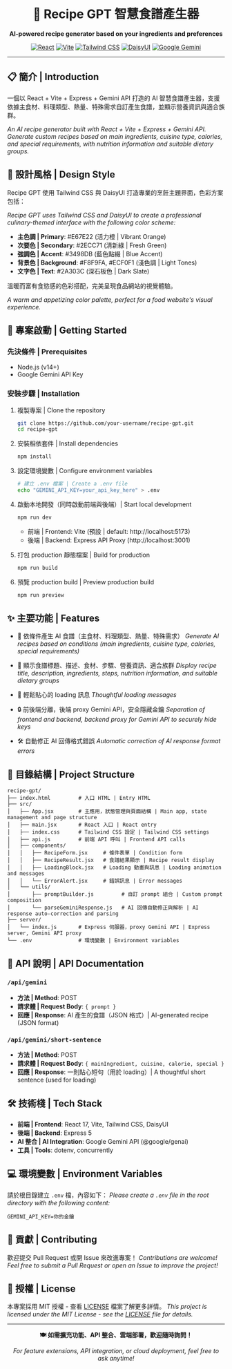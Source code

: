 <div align="center">

# 🍲 Recipe GPT 智慧食譜產生器

**AI-powered recipe generator based on your ingredients and preferences**

[![React](https://img.shields.io/badge/React-17-blue)](https://reactjs.org/)
[![Vite](https://img.shields.io/badge/Vite-Latest-646CFF)](https://vitejs.dev/)
[![Tailwind CSS](https://img.shields.io/badge/Tailwind-CSS-38B2AC)](https://tailwindcss.com/)
[![DaisyUI](https://img.shields.io/badge/DaisyUI-2.0-5A0EF8)](https://daisyui.com/)
[![Google Gemini](https://img.shields.io/badge/Google-Gemini-4285F4)](https://ai.google.dev/)

</div>

---

## 📋 簡介 | Introduction

一個以 React + Vite + Express + Gemini API 打造的 AI 智慧食譜產生器，支援依據主食材、料理類型、熱量、特殊需求自訂產生食譜，並顯示營養資訊與適合族群。

*An AI recipe generator built with React + Vite + Express + Gemini API. Generate custom recipes based on main ingredients, cuisine type, calories, and special requirements, with nutrition information and suitable dietary groups.*

## 🎨 設計風格 | Design Style

Recipe GPT 使用 Tailwind CSS 與 DaisyUI 打造專業的烹飪主題界面，色彩方案包括：

*Recipe GPT uses Tailwind CSS and DaisyUI to create a professional culinary-themed interface with the following color scheme:*

- **主色調 | Primary**: #E67E22 (活力橙 | Vibrant Orange)
- **次要色 | Secondary**: #2ECC71 (清新綠 | Fresh Green)
- **強調色 | Accent**: #3498DB (藍色點綴 | Blue Accent)
- **背景色 | Background**: #F8F9FA, #ECF0F1 (淺色調 | Light Tones)
- **文字色 | Text**: #2A303C (深石板色 | Dark Slate)

溫暖而富有食慾感的色彩搭配，完美呈現食品網站的視覺體驗。

*A warm and appetizing color palette, perfect for a food website's visual experience.*

## 🚀 專案啟動 | Getting Started

### 先決條件 | Prerequisites
- Node.js (v14+)
- Google Gemini API Key

### 安裝步驟 | Installation

1. 複製專案 | Clone the repository
   ```sh
   git clone https://github.com/your-username/recipe-gpt.git
   cd recipe-gpt
   ```

2. 安裝相依套件 | Install dependencies
   ```sh
   npm install
   ```

3. 設定環境變數 | Configure environment variables
   ```sh
   # 建立 .env 檔案 | Create a .env file
   echo "GEMINI_API_KEY=your_api_key_here" > .env
   ```

4. 啟動本地開發（同時啟動前端與後端）| Start local development
   ```sh
   npm run dev
   ```
   - 前端 | Frontend: Vite (預設 | default: http://localhost:5173)
   - 後端 | Backend: Express API Proxy (http://localhost:3001)

5. 打包 production 靜態檔案 | Build for production
   ```sh
   npm run build
   ```

6. 預覽 production build | Preview production build
   ```sh
   npm run preview
   ```

## ✨ 主要功能 | Features

- 🍳 依條件產生 AI 食譜（主食材、料理類型、熱量、特殊需求）
  *Generate AI recipes based on conditions (main ingredients, cuisine type, calories, special requirements)*

- 📝 顯示食譜標題、描述、食材、步驟、營養資訊、適合族群
  *Display recipe title, description, ingredients, steps, nutrition information, and suitable dietary groups*

- 🔄 輕鬆貼心的 loading 訊息
  *Thoughtful loading messages*

- 🔒 前後端分離，後端 proxy Gemini API，安全隱藏金鑰
  *Separation of frontend and backend, backend proxy for Gemini API to securely hide keys*

- 🛠️ 自動修正 AI 回傳格式錯誤
  *Automatic correction of AI response format errors*

## 📁 目錄結構 | Project Structure

```
recipe-gpt/
├── index.html         # 入口 HTML | Entry HTML
├── src/
│   ├── App.jsx        # 主應用，狀態管理與頁面結構 | Main app, state management and page structure
│   ├── main.jsx       # React 入口 | React entry
│   ├── index.css      # Tailwind CSS 設定 | Tailwind CSS settings
│   ├── api.js         # 前端 API 呼叫 | Frontend API calls
│   ├── components/
│   │   ├── RecipeForm.jsx     # 條件表單 | Condition form
│   │   ├── RecipeResult.jsx   # 食譜結果顯示 | Recipe result display
│   │   ├── LoadingBlock.jsx   # Loading 動畫與訊息 | Loading animation and messages
│   │   └── ErrorAlert.jsx     # 錯誤訊息 | Error messages
│   └── utils/
│       ├── promptBuilder.js         # 自訂 prompt 組合 | Custom prompt composition
│       └── parseGeminiResponse.js   # AI 回傳自動修正與解析 | AI response auto-correction and parsing
├── server/
│   └── index.js       # Express 伺服器，proxy Gemini API | Express server, Gemini API proxy
└── .env               # 環境變數 | Environment variables
```

## 🔌 API 說明 | API Documentation

### `/api/gemini`
- **方法 | Method**: POST
- **請求體 | Request Body**: `{ prompt }`
- **回應 | Response**: AI 產生的食譜（JSON 格式）| AI-generated recipe (JSON format)

### `/api/gemini/short-sentence`
- **方法 | Method**: POST
- **請求體 | Request Body**: `{ mainIngredient, cuisine, calorie, special }`
- **回應 | Response**: 一則貼心短句（用於 loading）| A thoughtful short sentence (used for loading)

## 🛠️ 技術棧 | Tech Stack

- **前端 | Frontend**: React 17, Vite, Tailwind CSS, DaisyUI
- **後端 | Backend**: Express 5
- **AI 整合 | AI Integration**: Google Gemini API (@google/genai)
- **工具 | Tools**: dotenv, concurrently

## 💻 環境變數 | Environment Variables

請於根目錄建立 `.env` 檔，內容如下：
*Please create a `.env` file in the root directory with the following content:*

```
GEMINI_API_KEY=你的金鑰
```

## 🤝 貢獻 | Contributing

歡迎提交 Pull Request 或開 Issue 來改進專案！
*Contributions are welcome! Feel free to submit a Pull Request or open an Issue to improve the project!*

## 📝 授權 | License

本專案採用 MIT 授權 - 查看 [LICENSE](LICENSE) 檔案了解更多詳情。
*This project is licensed under the MIT License - see the [LICENSE](LICENSE) file for details.*

---

<div align="center">

**🍽️ 如需擴充功能、API 整合、雲端部署，歡迎隨時詢問！**

*For feature extensions, API integration, or cloud deployment, feel free to ask anytime!*

</div>
